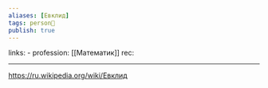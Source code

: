 ```yaml
---
aliases: [Евклид]
tags: person👤
publish: true
---
```

links: -
profession: [[Математик]]
rec:


---

https://ru.wikipedia.org/wiki/Евклид